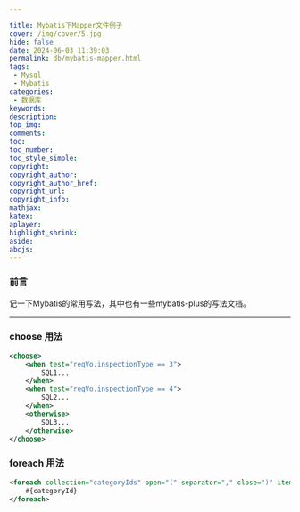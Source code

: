 ```yaml
---

title: Mybatis下Mapper文件例子
cover: /img/cover/5.jpg
hide: false
date: 2024-06-03 11:39:03
permalink: db/mybatis-mapper.html
tags: 
 - Mysql
 - Mybatis
categories:
 - 数据库
keywords:
description:
top_img:
comments:
toc:
toc_number:
toc_style_simple:
copyright:
copyright_author:
copyright_author_href:
copyright_url:
copyright_info:
mathjax:
katex:
aplayer:
highlight_shrink:
aside:
abcjs:
---
```


### 前言

记一下Mybatis的常用写法，其中也有一些mybatis-plus的写法文档。

----

### choose 用法

```xml
<choose>
    <when test="reqVo.inspectionType == 3">
        SQL1...
    </when>
    <when test="reqVo.inspectionType == 4">
        SQL2...
    </when>
    <otherwise>
        SQL3...
    </otherwise>
</choose>
```

### foreach 用法

```xml
<foreach collection="categoryIds" open="(" separator="," close=")" item="categoryId">
    #{categoryId}
</foreach>
```

